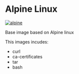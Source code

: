 Alpine Linux
===

[![alpine](https://github.com/rayyildiz/docker-images/actions/workflows/alpine.yaml/badge.svg)](https://github.com/rayyildiz/docker-images/actions/workflows/alpine.yaml)

Base image based on Alpine linux


This images incudes:

* curl
* ca-certificates
* tar 
* bash

